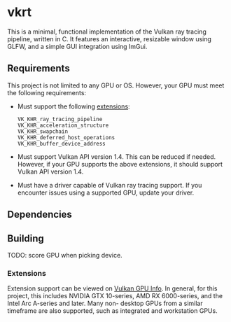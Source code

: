 # vkrt
This is a minimal, functional implementation of the Vulkan ray tracing pipeline, written in C. It features an interactive, resizable window using GLFW, and a simple GUI integration using ImGui.

## Requirements
This project is not limited to any GPU or OS. However, your GPU must meet the following requirements:
- Must support the following [extensions](#extensions):

  ```
  VK_KHR_ray_tracing_pipeline
  VK_KHR_acceleration_structure
  VK_KHR_swapchain
  VK_KHR_deferred_host_operations
  VK_KHR_buffer_device_address
  ```

- Must support Vulkan API version 1.4. This can be reduced if needed. However, if your GPU supports the above extensions, it should support Vulkan API version 1.4.

- Must have a driver capable of Vulkan ray tracing support. If you encounter issues using a supported GPU, update your driver.

## Dependencies


## Building

TODO: score GPU when picking device.

### Extensions
Extension support can be viewed on [Vulkan GPU Info](https://vulkan.gpuinfo.org/listextensions.php). In general, for this project, this includes NVIDIA GTX 10-series, AMD RX 6000-series, and the Intel Arc A-series and later. Many non-  desktop GPUs from a similar timeframe are also supported, such as integrated and workstation GPUs.

